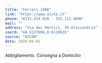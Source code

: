 ```yaml
---
title: "Ferrari 1908"
link: "https://www.alxte.it"
phone: "0131.254.020 - 331.111.4096"
mail: ""
address: "Via dei Martiri, 30 Alessandria"
coord: "44.9137866,8.6119635"
source: "ASCOM"
date: 2020-04-02
---
```


Abbigliamento. Consegna a Domicilio
